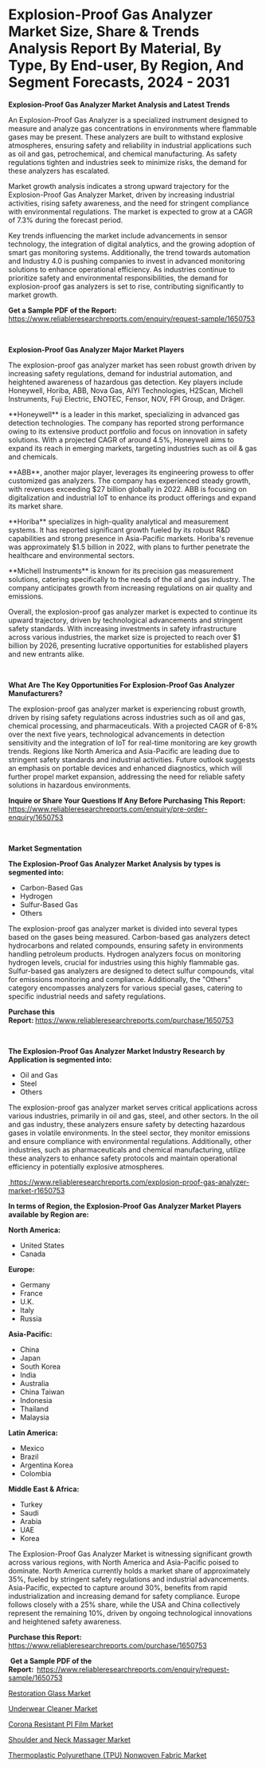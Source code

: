 <p><h1>Explosion-Proof Gas Analyzer Market Size, Share & Trends Analysis Report By Material, By Type, By End-user, By Region, And Segment Forecasts, 2024 - 2031</h1></p><p><strong>Explosion-Proof Gas Analyzer Market Analysis and Latest Trends</strong></p>
<p><p>An Explosion-Proof Gas Analyzer is a specialized instrument designed to measure and analyze gas concentrations in environments where flammable gases may be present. These analyzers are built to withstand explosive atmospheres, ensuring safety and reliability in industrial applications such as oil and gas, petrochemical, and chemical manufacturing. As safety regulations tighten and industries seek to minimize risks, the demand for these analyzers has escalated.</p><p>Market growth analysis indicates a strong upward trajectory for the Explosion-Proof Gas Analyzer Market, driven by increasing industrial activities, rising safety awareness, and the need for stringent compliance with environmental regulations. The market is expected to grow at a CAGR of 7.3% during the forecast period. </p><p>Key trends influencing the market include advancements in sensor technology, the integration of digital analytics, and the growing adoption of smart gas monitoring systems. Additionally, the trend towards automation and Industry 4.0 is pushing companies to invest in advanced monitoring solutions to enhance operational efficiency. As industries continue to prioritize safety and environmental responsibilities, the demand for explosion-proof gas analyzers is set to rise, contributing significantly to market growth.</p></p>
<p><strong>Get a Sample PDF of the Report:&nbsp;</strong> <a href="https://www.reliableresearchreports.com/enquiry/request-sample/1650753?utm_campaign=11&utm_medium=2&utm_source=Github&utm_content=ia&utm_term=26092024&utm_id=explosion-proof-gas-analyzer">https://www.reliableresearchreports.com/enquiry/request-sample/1650753</a></p>
<p>&nbsp;</p>
<p><strong>Explosion-Proof Gas Analyzer Major Market Players</strong></p>
<p><p>The explosion-proof gas analyzer market has seen robust growth driven by increasing safety regulations, demand for industrial automation, and heightened awareness of hazardous gas detection. Key players include Honeywell, Horiba, ABB, Nova Gas, AIYI Technologies, H2Scan, Michell Instruments, Fuji Electric, ENOTEC, Fensor, NOV, FPI Group, and Dräger.</p><p>**Honeywell** is a leader in this market, specializing in advanced gas detection technologies. The company has reported strong performance owing to its extensive product portfolio and focus on innovation in safety solutions. With a projected CAGR of around 4.5%, Honeywell aims to expand its reach in emerging markets, targeting industries such as oil & gas and chemicals.</p><p>**ABB**, another major player, leverages its engineering prowess to offer customized gas analyzers. The company has experienced steady growth, with revenues exceeding $27 billion globally in 2022. ABB is focusing on digitalization and industrial IoT to enhance its product offerings and expand its market share.</p><p>**Horiba** specializes in high-quality analytical and measurement systems. It has reported significant growth fueled by its robust R&D capabilities and strong presence in Asia-Pacific markets. Horiba's revenue was approximately $1.5 billion in 2022, with plans to further penetrate the healthcare and environmental sectors.</p><p>**Michell Instruments** is known for its precision gas measurement solutions, catering specifically to the needs of the oil and gas industry. The company anticipates growth from increasing regulations on air quality and emissions.</p><p>Overall, the explosion-proof gas analyzer market is expected to continue its upward trajectory, driven by technological advancements and stringent safety standards. With increasing investments in safety infrastructure across various industries, the market size is projected to reach over $1 billion by 2026, presenting lucrative opportunities for established players and new entrants alike.</p></p>
<p>&nbsp;</p>
<p><strong>What Are The Key Opportunities For Explosion-Proof Gas Analyzer Manufacturers?</strong></p>
<p><p>The explosion-proof gas analyzer market is experiencing robust growth, driven by rising safety regulations across industries such as oil and gas, chemical processing, and pharmaceuticals. With a projected CAGR of 6-8% over the next five years, technological advancements in detection sensitivity and the integration of IoT for real-time monitoring are key growth trends. Regions like North America and Asia-Pacific are leading due to stringent safety standards and industrial activities. Future outlook suggests an emphasis on portable devices and enhanced diagnostics, which will further propel market expansion, addressing the need for reliable safety solutions in hazardous environments.</p></p>
<p><strong>Inquire or Share Your Questions If Any Before Purchasing This Report:</strong> <a href="https://www.reliableresearchreports.com/enquiry/pre-order-enquiry/1650753?utm_campaign=11&utm_medium=2&utm_source=Github&utm_content=ia&utm_term=26092024&utm_id=explosion-proof-gas-analyzer">https://www.reliableresearchreports.com/enquiry/pre-order-enquiry/1650753</a></p>
<p>&nbsp;</p>
<p><strong>Market Segmentation</strong></p>
<p><strong>The Explosion-Proof Gas Analyzer Market Analysis by types is segmented into:</strong></p>
<p><ul><li>Carbon-Based Gas</li><li>Hydrogen</li><li>Sulfur-Based Gas</li><li>Others</li></ul></p>
<p><p>The explosion-proof gas analyzer market is divided into several types based on the gases being measured. Carbon-based gas analyzers detect hydrocarbons and related compounds, ensuring safety in environments handling petroleum products. Hydrogen analyzers focus on monitoring hydrogen levels, crucial for industries using this highly flammable gas. Sulfur-based gas analyzers are designed to detect sulfur compounds, vital for emissions monitoring and compliance. Additionally, the "Others" category encompasses analyzers for various special gases, catering to specific industrial needs and safety regulations.</p></p>
<p><strong>Purchase this Report:&nbsp;</strong><a href="https://www.reliableresearchreports.com/purchase/1650753?utm_campaign=11&utm_medium=2&utm_source=Github&utm_content=ia&utm_term=26092024&utm_id=explosion-proof-gas-analyzer">https://www.reliableresearchreports.com/purchase/1650753</a></p>
<p>&nbsp;</p>
<p><strong>The Explosion-Proof Gas Analyzer Market Industry Research by Application is segmented into:</strong></p>
<p><ul><li>Oil and Gas</li><li>Steel</li><li>Others</li></ul></p>
<p><p>The explosion-proof gas analyzer market serves critical applications across various industries, primarily in oil and gas, steel, and other sectors. In the oil and gas industry, these analyzers ensure safety by detecting hazardous gases in volatile environments. In the steel sector, they monitor emissions and ensure compliance with environmental regulations. Additionally, other industries, such as pharmaceuticals and chemical manufacturing, utilize these analyzers to enhance safety protocols and maintain operational efficiency in potentially explosive atmospheres.</p></p>
<p><a href="https://www.reliableresearchreports.com/explosion-proof-gas-analyzer-market-r1650753?utm_campaign=11&utm_medium=2&utm_source=Github&utm_content=ia&utm_term=26092024&utm_id=explosion-proof-gas-analyzer">&nbsp;https://www.reliableresearchreports.com/explosion-proof-gas-analyzer-market-r1650753</a></p>
<p><strong>In terms of Region, the Explosion-Proof Gas Analyzer Market Players available by Region are:</strong></p>
<p>
    <p> <strong> North America: </strong>
        <ul>
            <li>United States</li>
            <li>Canada</li>
        </ul>
        </p> 
    <p> <strong> Europe: </strong>
        <ul>
            <li>Germany</li>
            <li>France</li>
            <li>U.K.</li>
            <li>Italy</li>
            <li>Russia</li>
        </ul>
        </p> 
    <p> <strong> Asia-Pacific: </strong>
        <ul>
            <li>China</li>
            <li>Japan</li>
            <li>South Korea</li>
            <li>India</li>
            <li>Australia</li>
            <li>China Taiwan</li>
            <li>Indonesia</li>
            <li>Thailand</li>
            <li>Malaysia</li>
        </ul>
        </p> 
    <p> <strong> Latin America: </strong>
        <ul>
            <li>Mexico</li>
            <li>Brazil</li>
            <li>Argentina Korea</li>
            <li>Colombia</li>
        </ul>
        </p> 
    <p> <strong> Middle East & Africa: </strong>
        <ul>
            <li>Turkey</li>
            <li>Saudi</li>
            <li>Arabia</li>
            <li>UAE</li>
            <li>Korea</li>
        </ul>
    </p>
    </p>
<p><p>The Explosion-Proof Gas Analyzer Market is witnessing significant growth across various regions, with North America and Asia-Pacific poised to dominate. North America currently holds a market share of approximately 35%, fueled by stringent safety regulations and industrial advancements. Asia-Pacific, expected to capture around 30%, benefits from rapid industrialization and increasing demand for safety compliance. Europe follows closely with a 25% share, while the USA and China collectively represent the remaining 10%, driven by ongoing technological innovations and heightened safety awareness.</p></p>
<p><strong>Purchase this Report: </strong><a href="https://www.reliableresearchreports.com/purchase/1650753?utm_campaign=11&utm_medium=2&utm_source=Github&utm_content=ia&utm_term=26092024&utm_id=explosion-proof-gas-analyzer">https://www.reliableresearchreports.com/purchase/1650753</a></p>
<p>&nbsp;<strong>Get a Sample PDF of the Report:&nbsp;&nbsp;</strong><a href="https://www.reliableresearchreports.com/enquiry/request-sample/1650753?utm_campaign=11&utm_medium=2&utm_source=Github&utm_content=ia&utm_term=26092024&utm_id=explosion-proof-gas-analyzer">https://www.reliableresearchreports.com/enquiry/request-sample/1650753</a></p>
<p><strong></strong></p>
<p><p><a href="https://www.linkedin.com/pulse/insights-restoration-glass-market-players-size-geographical-i4nhc?trackingId=fXm38O%2B3SsiWlz%2F%2Fy0Onqg%3D%3D&utm_campaign=11&utm_medium=2&utm_source=Github&utm_content=ia&utm_term=26092024&utm_id=explosion-proof-gas-analyzer">Restoration Glass Market</a></p><p><a href="https://issuu.com/reportprime-2/docs/underwear-cleaner-market-size-2030._7f25a57362c27a?utm_campaign=11&utm_medium=2&utm_source=Github&utm_content=ia&utm_term=26092024&utm_id=explosion-proof-gas-analyzer">Underwear Cleaner Market</a></p><p><a href="https://github.com/KamrulHadi87/Market-Research-Report-List-1/blob/main/corona-resistant-pi-film-market.md?utm_campaign=11&utm_medium=2&utm_source=Github&utm_content=ia&utm_term=26092024&utm_id=explosion-proof-gas-analyzer">Corona Resistant PI Film Market</a></p><p><a href="https://issuu.com/reportprime-2/docs/shoulder-and-neck-massager-market-s_92a88abbccec1a?utm_campaign=11&utm_medium=2&utm_source=Github&utm_content=ia&utm_term=26092024&utm_id=explosion-proof-gas-analyzer">Shoulder and Neck Massager Market</a></p><p><a href="https://github.com/StackhouseBerny/Market-Research-Report-List-1/blob/main/thermoplastic-polyurethane-tpu-nonwoven-fabric-market.md?utm_campaign=11&utm_medium=2&utm_source=Github&utm_content=ia&utm_term=26092024&utm_id=explosion-proof-gas-analyzer">Thermoplastic Polyurethane (TPU) Nonwoven Fabric Market</a></p></p>